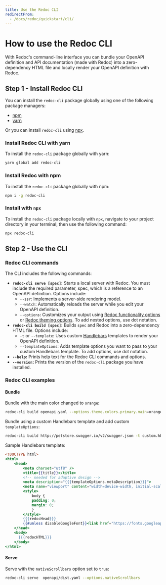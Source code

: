 ```yaml
---
title: Use the Redoc CLI
redirectFrom:
  - /docs/redoc/quickstart/cli/
---
```


# How to use the Redoc CLI

With Redoc's command-line interface you can bundle your OpenAPI definition and API documentation
(made with Redoc) into a zero-dependency HTML file and locally render your
OpenAPI definition with Redoc.

## Step 1 - Install Redoc CLI

You can install the `redoc-cli` package globally using one of the following package managers:

- [npm](https://docs.npmjs.com/about-npm)
- [yarn](https://classic.yarnpkg.com/en/docs/getting-started)

Or you can install `redoc-cli` using [npx](https://www.freecodecamp.org/news/npm-vs-npx-whats-the-difference/).

### Install Redoc CLI with yarn

To install the `redoc-cli` package globally with yarn:

```bash
yarn global add redoc-cli
```

### Install Redoc with npm

To install the `redoc-cli` package globally with npm:

```bash
npm i -g redoc-cli
```

### Install with `npx`

To install the `redoc-cli` package locally with `npx`, navigate to your project
directory in your terminal, then use the following command:

```bash
npx redoc-cli
```

## Step 2 - Use the CLI

### Redoc CLI commands

The CLI includes the following commands:

- **`redoc-cli serve [spec]`:** Starts a local server with Redoc. You must include the required parameter, spec, which is
  a reference to an OpenAPI definition. Options include:
    - `--ssr`: Implements a server-side rendering model.
    - `--watch`: Automatically reloads the server while you edit your OpenAPI definition.
    - `--options`: Customizes your output using [Redoc functionality options](https://redocly.com/docs/api-reference-docs/configuration/functionality) or [Redoc theming options](https://redocly.com/docs/api-reference-docs/configuration/theming).
      To add nested options, use dot notation.
- **`redoc-cli build [spec]`:** Builds `spec` and Redoc into a zero-dependency HTML file. Options include:
    - `-t` or `--template`: Uses custom [Handlebars](https://handlebarsjs.com/) templates to render your OpenAPI definition.
    - `--templateOptions`: Adds template options you want to pass to your
      custom Handlebars template. To add options, use dot notation.
- **`--help`:** Prints help text for the Redoc CLI commands and options.
- **`--version`:** Prints the version of the `redoc-cli` package you have installed.

### Redoc CLI examples

#### Bundle

Bundle with the main color changed to `orange`:

```bash
redoc-cli build openapi.yaml --options.theme.colors.primary.main=orange
```

Bundle using a custom Handlebars template and add custom `templateOptions`:

```bash
redoc-cli build http://petstore.swagger.io/v2/swagger.json -t custom.hbs --templateOptions.metaDescription "Page meta description"
```

Sample Handlebars template:

```handlebars
<!DOCTYPE html>
<html>
    <head>
        <meta charset="utf8" />
        <title>{{title}}</title>
        <!-- needed for adaptive design -->
        <meta description="{{{templateOptions.metaDescription}}}">
        <meta name="viewport" content="width=device-width, initial-scale=1">
        <style>
            body {
            padding: 0;
            margin: 0;
            }
        </style>
        {{{redocHead}}}
        {{#unless disableGoogleFont}}<link href="https://fonts.googleapis.com/css?family=Montserrat:300,400,700|Roboto:300,400,700" rel="stylesheet">{{/unless}}
    </head>
    <body>
      {{{redocHTML}}}
    </body>
</html>
```

#### Serve

Serve with the `nativeScrollbars` option set to `true`:

```bash
redoc-cli serve  openapi/dist.yaml --options.nativeScrollbars
```
